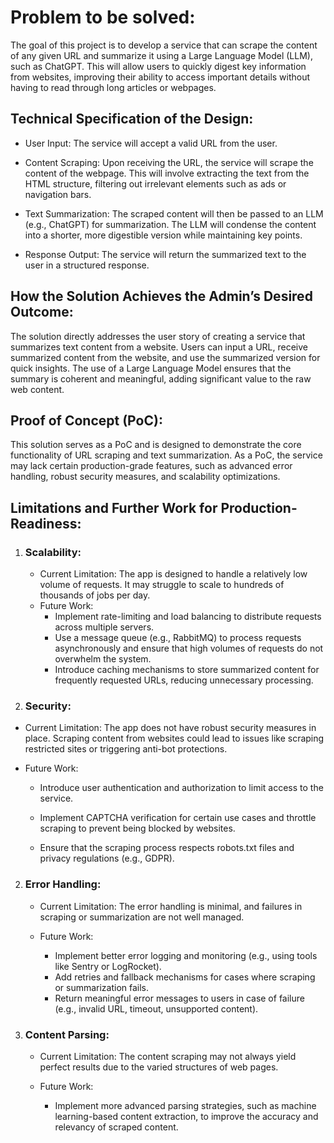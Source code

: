 # Problem to be solved:

The goal of this project is to develop a service that can scrape the content of any given URL and summarize it using a Large Language Model (LLM), such as ChatGPT. This will allow users to quickly digest key information from websites, improving their ability to access important details without having to read through long articles or webpages.

## Technical Specification of the Design:
* User Input: The service will accept a valid URL from the user.
* Content Scraping: Upon receiving the URL, the service will scrape the content of the webpage. This will involve extracting the text from the HTML structure, filtering out irrelevant elements such as ads or navigation bars.

* Text Summarization: The scraped content will then be passed to an LLM (e.g., ChatGPT) for summarization. The LLM will condense the content into a shorter, more digestible version while maintaining key points.
* Response Output: The service will return the summarized text to the user in a structured response.

## How the Solution Achieves the Admin’s Desired Outcome:

The solution directly addresses the user story of creating a service that summarizes text content from a website. Users can input a URL, receive summarized content from the website, and use the summarized version for quick insights. The use of a Large Language Model ensures that the summary is coherent and meaningful, adding significant value to the raw web content.


## Proof of Concept (PoC):

This solution serves as a PoC and is designed to demonstrate the core functionality of URL scraping and text summarization. As a PoC, the service may lack certain production-grade features, such as advanced error handling, robust security measures, and scalability optimizations.

## Limitations and Further Work for Production-Readiness:

1. ### Scalability:
   * Current Limitation: The app is designed to handle a relatively low volume of requests. It may struggle to scale to hundreds of thousands of jobs per day.
   * Future Work:
     *    Implement rate-limiting and load balancing to distribute requests across multiple servers.
      * Use a message queue (e.g., RabbitMQ) to process requests asynchronously and ensure that high volumes of requests do not overwhelm the system.
      * Introduce caching mechanisms to store summarized content for frequently requested URLs, reducing unnecessary processing.
  
  1. ### Security:
   * Current Limitation: The app does not have robust security measures in place. Scraping content from websites could lead to issues like scraping restricted sites or triggering anti-bot protections.
   * Future Work:
  
      *  Introduce user authentication and authorization to limit access to the service.
    
      *  Implement CAPTCHA verification for certain use cases and throttle scraping to prevent being blocked by websites.
        
     * Ensure that the scraping process respects robots.txt files and privacy regulations (e.g., GDPR).
  2. ### Error Handling:
       * Current Limitation: The error handling is minimal, and failures in scraping or summarization are not well managed.
       * Future Work:
  
         * Implement better error logging and monitoring (e.g., using tools like Sentry or LogRocket).
         * Add retries and fallback mechanisms for cases where scraping or summarization fails.
         * Return meaningful error messages to users in case of failure (e.g., invalid URL, timeout, unsupported content).
  3. ### Content Parsing:
      * Current Limitation: The content scraping may not always yield perfect results due to the varied structures of web pages.
      * Future Work:
         
         * Implement more advanced parsing strategies, such as machine learning-based content extraction, to improve the accuracy and relevancy of scraped content. 


